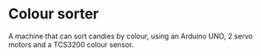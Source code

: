 # Colour sorter

A machine that can sort candies by colour, using an Arduino UNO, 2 servo motors and a TCS3200 colour sensor.
